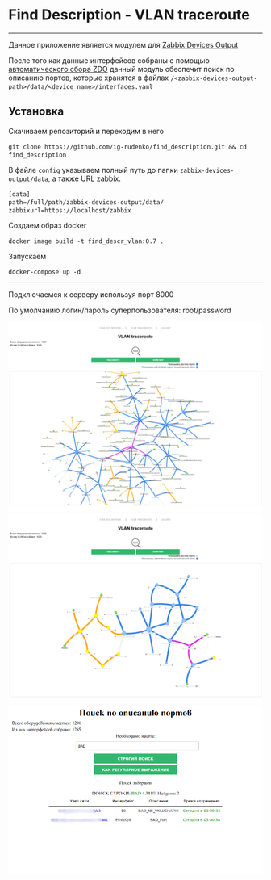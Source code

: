 # Find Description - VLAN traceroute

---

Данное приложение является модулем для 
[Zabbix Devices Output](https://github.com/ig-rudenko/Zabbix-Devices-Output)

После того как данные интерфейсов собраны с помощью [автоматического сбора ZDO](https://github.com/ig-rudenko/Zabbix-Devices-Output#%D0%B0%D0%B2%D1%82%D0%BE%D0%BC%D0%B0%D1%82%D0%B8%D1%87%D0%B5%D1%81%D0%BA%D0%B8%D0%B9-%D1%81%D0%B1%D0%BE%D1%80-%D0%B4%D0%B0%D0%BD%D0%BD%D1%8B%D1%85)
данный модуль обеспечит поиск по описанию портов, которые хранятся в файлах 
`/<zabbix-devices-output-path>/data/<device_name>/interfaces.yaml`

## Установка

Скачиваем репозиторий и переходим в него

    git clone https://github.com/ig-rudenko/find_description.git && cd find_description

В файле `config` указываем полный путь до папки `zabbix-devices-output/data`, 
а также URL zabbix.

    [data]
    path=/full/path/zabbix-devices-output/data/
    zabbixurl=https://localhost/zabbix

Создаем образ docker

    docker image build -t find_descr_vlan:0.7 .

Запускаем

    docker-compose up -d

---

Подключаемся к серверу используя порт 8000

По умолчанию логин/пароль суперпользователя: root/password

![img.png](static/img/img2.png)
![img.png](static/img/img4.png)
![img.png](static/img/img1.png)